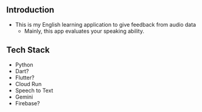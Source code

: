 ## Introduction

- This is my English learning application to give feedback from audio data
  - Mainly, this app evaluates your speaking ability.

## Tech Stack

- Python
- Dart?
- Flutter?
- Cloud Run
- Speech to Text
- Gemini
- Firebase?
